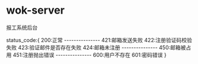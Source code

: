 # wok-server
报工系统后台

status_code:{
	200:正常
	---------------
	421:邮箱发送失败
	422:注册验证码校验失败
	423:验证邮件是否存在失败
	424:邮箱未注册
	---------------
	450:邮箱被占用
	451:注册抛出错误
	---------------
	600:用户不存在
	601:密码错误
}